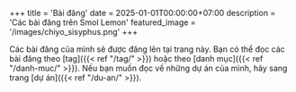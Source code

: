 +++
title = 'Bài đăng'
date = 2025-01-01T00:00:00+07:00
description = 'Các bài đăng trên Smol Lemon'
featured_image = '/images/chiyo_sisyphus.png'
+++

Các bài đăng của mình sẽ được đăng lên tại trang này. Bạn có thể đọc các bài đăng theo [tag]({{< ref "/tag/" >}}) hoặc theo [danh mục]({{< ref "/danh-muc/" >}}). Nếu bạn muốn đọc về những dự án của mình, hãy sang trang [dự án]({{< ref "/du-an/" >}}).